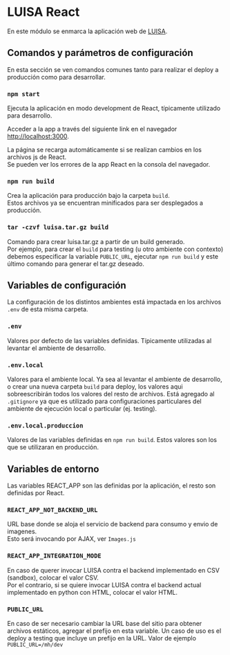 # LUISA React

En este módulo se enmarca la aplicación web de [LUISA](https://mh.udelar.edu.uy/luisa/?lang=es).

## Comandos y parámetros de configuración

En esta sección se ven comandos comunes tanto para realizar el deploy a producción como para desarrollar.

### `npm start`

Ejecuta la aplicación en modo development de React, típicamente utilizado para desarrollo.

Acceder a la app a través del siguiente link en el navegador [http://localhost:3000](http://localhost:3000).

La página se recarga automáticamente si se realizan cambios en los archivos js de React.\
Se pueden ver los errores de la app React en la consola del navegador.

### `npm run build`

Crea la aplicación para producción bajo la carpeta `build`.\
Estos archivos ya se encuentran minificados para ser desplegados a producción.

### `tar -czvf luisa.tar.gz build`

Comando para crear luisa.tar.gz a partir de un build generado.\
Por ejemplo, para crear el `build` para testing (u otro ambiente con contexto) debemos especificar la variable `PUBLIC_URL`, ejecutar `npm run build` y este último comando para generar el tar.gz deseado.

## Variables de configuración

La configuración de los distintos ambientes está impactada en los archivos `.env` de esta misma carpeta.

### `.env`

Valores por defecto de las variables definidas.
Típicamente utilizadas al levantar el ambiente de desarrollo.

### `.env.local`

Valores para el ambiente local.
Ya sea al levantar el ambiente de desarrollo, o crear una nueva carpeta `build` para deploy, los valores aqui sobreescribirán todos los valores del resto de archivos.
Está agregado al `.gitignore` ya que es utilizado para configuraciones particulares del ambiente de ejecución local o particular (ej. testing).

### `.env.local.produccion`

Valores  de las variables definidas en `npm run build`.
Estos valores son los que se utilizaran en producción.

## Variables de entorno

Las variables REACT_APP son las definidas por la aplicación, el resto son definidas por React.

### `REACT_APP_NOT_BACKEND_URL`

URL base donde se aloja el servicio de backend para consumo y envio de imagenes.\
Esto será invocando por AJAX, ver `Images.js`

### `REACT_APP_INTEGRATION_MODE`

En caso de querer invocar LUISA contra el backend implementado en CSV (sandbox), colocar el valor CSV.\
Por el contrario, si se quiere invocar LUISA contra el backend actual implementado en python con HTML, colocar el valor HTML.

### `PUBLIC_URL`

En caso de ser necesario cambiar la URL base del sitio para obtener archivos estáticos, agregar el prefijo en esta variable.
Un caso de uso es el deploy a testing que incluye un prefijo en la URL.
Valor de ejemplo `PUBLIC_URL=/mh/dev`
